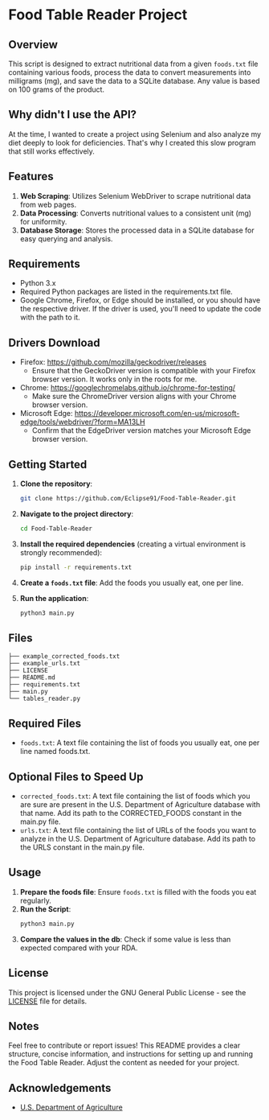 # Food Table Reader Project

## Overview
This script is designed to extract nutritional data from a given `foods.txt` file containing various foods, process the data to convert measurements into milligrams (mg), and save the data to a SQLite database. Any value is based on 100 grams of the product.

## Why didn't I use the API?
At the time, I wanted to create a project using Selenium and also analyze my diet deeply to look for deficiencies. That's why I created this slow program that still works effectively.

## Features
1. **Web Scraping**: Utilizes Selenium WebDriver to scrape nutritional data from web pages.
2. **Data Processing**: Converts nutritional values to a consistent unit (mg) for uniformity.
3. **Database Storage**: Stores the processed data in a SQLite database for easy querying and analysis.

## Requirements

- Python 3.x
- Required Python packages are listed in the requirements.txt file.
- Google Chrome, Firefox, or Edge should be installed, or you should have the respective driver. If the driver is used, you'll need to update the code with the path to it.

## Drivers Download
- Firefox: https://github.com/mozilla/geckodriver/releases
  - Ensure that the GeckoDriver version is compatible with your Firefox browser version. It works only in the roots for me.
- Chrome: https://googlechromelabs.github.io/chrome-for-testing/
  - Make sure the ChromeDriver version aligns with your Chrome browser version. 
- Microsoft Edge: https://developer.microsoft.com/en-us/microsoft-edge/tools/webdriver/?form=MA13LH
  - Confirm that the EdgeDriver version matches your Microsoft Edge browser version.

## Getting Started

1. **Clone the repository**:
   ```bash
   git clone https://github.com/Eclipse91/Food-Table-Reader.git
   ```

2. **Navigate to the project directory**:
   ```bash
   cd Food-Table-Reader
   ```   

3. **Install the required dependencies** (creating a virtual environment is strongly recommended):
   ```bash
   pip install -r requirements.txt
   ```

4. **Create a `foods.txt` file**: Add the foods you usually eat, one per line.

5. **Run the application**:
   ```bash
   python3 main.py
   ```

## Files
   ```
├── example_corrected_foods.txt
├── example_urls.txt
├── LICENSE
├── README.md
├── requirements.txt
├── main.py
└── tables_reader.py
   ```

## Required Files
- `foods.txt`: A text file containing the list of foods you usually eat, one per line named foods.txt.

## Optional Files to Speed Up
- `corrected_foods.txt`: A text file containing the list of foods which you are sure are present in the U.S. Department of Agriculture database with that name. Add its path to the CORRECTED_FOODS constant in the main.py file.
- `urls.txt`: A text file containing the list of URLs of the foods you want to analyze in the U.S. Department of Agriculture database. Add its path to the URLS constant in the main.py file.

## Usage
1. **Prepare the foods file**: Ensure `foods.txt` is filled with the foods you eat regularly.
2. **Run the Script**:
   ```bash
   python3 main.py
   ```
3. **Compare the values in the db**: Check if some value is less than expected compared with your RDA.

## License
This project is licensed under the GNU General Public License - see the [LICENSE](LICENSE) file for details.

## Notes
Feel free to contribute or report issues! This README provides a clear structure, concise information, and instructions for setting up and running the Food Table Reader. Adjust the content as needed for your project.

## Acknowledgements
- [U.S. Department of Agriculture](https://fdc.nal.usda.gov/fdc-app.html#/food-search?query=&type=Foundation)

